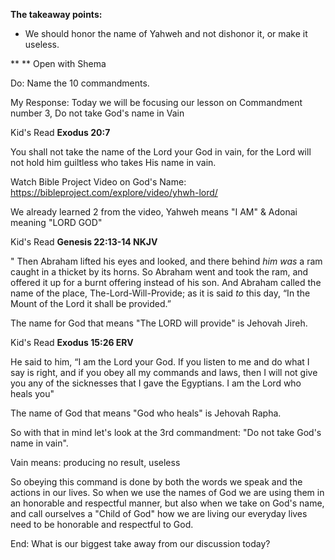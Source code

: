 **The takeaway points:**

- We should honor the name of Yahweh and not dishonor it, or make it useless.

**
**
Open with Shema

Do: Name the 10 commandments.

My Response: Today we will be focusing our lesson on Commandment number 3, Do not take God's name in Vain

Kid's Read
**Exodus 20:7**

You shall not take the name of the Lord your God in vain, for the Lord will not hold him guiltless who takes His name in vain.

Watch Bible Project Video on God's Name:
https://bibleproject.com/explore/video/yhwh-lord/

We already learned 2 from the video, Yahweh means "I AM" & Adonai meaning "LORD GOD"

Kid's Read
**Genesis 22:13-14 NKJV**

" Then Abraham lifted his eyes and looked, and there behind *him*  *was* a ram caught in a thicket by its horns. So Abraham went and took the ram, and offered it up for a burnt offering instead of his son. And Abraham called the name of the place, The-Lord-Will-Provide; as it is said *to* this day, “In the Mount of the Lord it shall be provided.”

The name for God that means "The LORD will provide" is Jehovah Jireh.

Kid's Read
**Exodus 15:26 ERV**

He said to him, “I am the Lord your God. If you listen to me and do what I say is right, and if you obey all my commands and laws, then I will not give you any of the sicknesses that I gave the Egyptians. I am the Lord who heals you"

The name of God that means "God who heals" is Jehovah Rapha.

So with that in mind let's look at the 3rd commandment: "Do not take God's name in vain".

Vain means: producing no result, useless

So obeying this command is done by both the words we speak and the actions in our lives. So when we use the names of God we are using them in an honorable and respectful manner, but also when we take on God's name, and call ourselves a "Child of God" how we are living our everyday lives need to be honorable and respectful to God.

End:
What is our biggest take away from our discussion today?